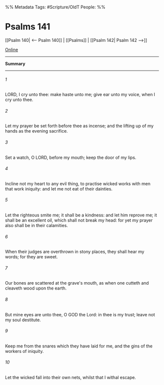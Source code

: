 

%% Metadata
Tags: #Scripture/OldT
People: 
%%
# Psalms 141
[[Psalm 140| <-- Psalm 140]] | [[Psalms]] | [[Psalm 142| Psalm 142 -->]]

[Online](https://churchofjesuschrist.org/study/scriptures/ot/ps/141?lang=eng)

---
__Summary__



---

###### 1
LORD, I cry unto thee: make haste unto me; give ear unto my voice, when I cry unto thee.
###### 2
Let my prayer be set forth before thee as incense; and the lifting up of my hands as the evening sacrifice.
###### 3
Set a watch, O LORD, before my mouth; keep the door of my lips.
###### 4
Incline not my heart to any evil thing, to practise wicked works with men that work iniquity: and let me not eat of their dainties.
###### 5
Let the righteous smite me; it shall be a kindness: and let him reprove me; it shall be an excellent oil, which shall not break my head: for yet my prayer also shall be in their calamities.
###### 6
When their judges are overthrown in stony places, they shall hear my words; for they are sweet.
###### 7
Our bones are scattered at the grave's mouth, as when one cutteth and cleaveth wood upon the earth.
###### 8
But mine eyes are unto thee, O GOD the Lord: in thee is my trust; leave not my soul destitute.
###### 9
Keep me from the snares which they have laid for me, and the gins of the workers of iniquity.
###### 10
Let the wicked fall into their own nets, whilst that I withal escape.



